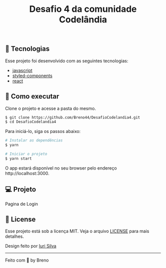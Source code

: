 <h1 align="center">
  Desafio 4 da comunidade Codelândia
</h1>

<br>

## 🧪 Tecnologias

Esse projeto foi desenvolvido com as seguintes tecnologias:

- [javascript](https://www.javascript.com/)
- [styled-components](https://styled-components.com/)
- [react](https://pt-br.reactjs.org/)

## 🚀 Como executar

Clone o projeto e acesse a pasta do mesmo.

```bash
$ git clone https://github.com/Breno44/DesafioCodelandia4.git
$ cd DesafioCodelandia4
```

Para iniciá-lo, siga os passos abaixo:

```bash
# Instalar as dependências
$ yarn

# Iniciar o projeto
$ yarn start
```

O app estará disponível no seu browser pelo endereço http://localhost:3000.

## 💻 Projeto

Pagina de Login

## 📝 License

Esse projeto está sob a licença MIT. Veja o arquivo [LICENSE](LICENSE.md) para mais detalhes.

Design feito por [Iuri Silva](https://github.com/iuricode)

---

Feito com 💜 by Breno
